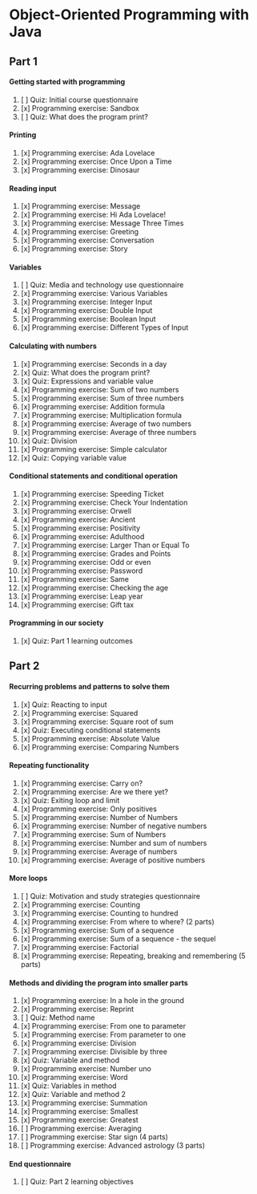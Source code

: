 # Object-Oriented Programming with Java

## Part 1
#### Getting started with programming
1. [ ] Quiz: Initial course questionnaire
2. [x] Programming exercise: Sandbox
3. [ ] Quiz: What does the program print?
#### Printing
1. [x] Programming exercise: Ada Lovelace
2. [x] Programming exercise: Once Upon a Time
3. [x] Programming exercise: Dinosaur
#### Reading input
1. [x] Programming exercise: Message
2. [x] Programming exercise: Hi Ada Lovelace!
3. [x] Programming exercise: Message Three Times
4. [x] Programming exercise: Greeting
5. [x] Programming exercise: Conversation
6. [x] Programming exercise: Story
#### Variables
1. [ ] Quiz: Media and technology use questionnaire
2. [x] Programming exercise: Various Variables
3. [x] Programming exercise: Integer Input
4. [x] Programming exercise: Double Input
5. [x] Programming exercise: Boolean Input
6. [x] Programming exercise: Different Types of Input
#### Calculating with numbers
1. [x] Programming exercise: Seconds in a day
2. [x] Quiz: What does the program print?
3. [x] Quiz: Expressions and variable value
4. [x] Programming exercise: Sum of two numbers
5. [x] Programming exercise: Sum of three numbers
6. [x] Programming exercise: Addition formula
7. [x] Programming exercise: Multiplication formula
8. [x] Programming exercise: Average of two numbers
9. [x] Programming exercise: Average of three numbers
10. [x] Quiz: Division
11. [x] Programming exercise: Simple calculator
12. [x] Quiz: Copying variable value
#### Conditional statements and conditional operation
1. [x] Programming exercise: Speeding Ticket
2. [x] Programming exercise: Check Your Indentation
3. [x] Programming exercise: Orwell
4. [x] Programming exercise: Ancient
5. [x] Programming exercise: Positivity
6. [x] Programming exercise: Adulthood
7. [x] Programming exercise: Larger Than or Equal To
8. [x] Programming exercise: Grades and Points
9. [x] Programming exercise: Odd or even
10. [x] Programming exercise: Password
11. [x] Programming exercise: Same
12. [x] Programming exercise: Checking the age
13. [x] Programming exercise: Leap year
14. [x] Programming exercise: Gift tax
#### Programming in our society
1. [x] Quiz: Part 1 learning outcomes


## Part 2
#### Recurring problems and patterns to solve them
1. [x] Quiz: Reacting to input
2. [x] Programming exercise: Squared
3. [x] Programming exercise: Square root of sum
4. [x] Quiz: Executing conditional statements
5. [x] Programming exercise: Absolute Value
6. [x] Programming exercise: Comparing Numbers
#### Repeating functionality
1. [x] Programming exercise: Carry on?
2. [x] Programming exercise: Are we there yet?
3. [x] Quiz: Exiting loop and limit
4. [x] Programming exercise: Only positives
5. [x] Programming exercise: Number of Numbers
6. [x] Programming exercise: Number of negative numbers
7. [x] Programming exercise: Sum of Numbers
8. [x] Programming exercise: Number and sum of numbers
9. [x] Programming exercise: Average of numbers
10. [x] Programming exercise: Average of positive numbers
#### More loops
1. [ ] Quiz: Motivation and study strategies questionnaire
2. [x] Programming exercise: Counting
3. [x] Programming exercise: Counting to hundred
4. [x] Programming exercise: From where to where? (2 parts)
5. [x] Programming exercise: Sum of a sequence
6. [x] Programming exercise: Sum of a sequence - the sequel
7. [x] Programming exercise: Factorial
8. [x] Programming exercise: Repeating, breaking and remembering (5 parts)
#### Methods and dividing the program into smaller parts
1. [x] Programming exercise: In a hole in the ground
2. [x] Programming exercise: Reprint
3. [ ] Quiz: Method name
4. [x] Programming exercise: From one to parameter
5. [x] Programming exercise: From parameter to one
6. [x] Programming exercise: Division
7. [x] Programming exercise: Divisible by three
8. [x] Quiz: Variable and method
9. [x] Programming exercise: Number uno
10. [x] Programming exercise: Word
11. [x] Quiz: Variables in method
12. [x] Quiz: Variable and method 2
13. [x] Programming exercise: Summation
14. [x] Programming exercise: Smallest
15. [x] Programming exercise: Greatest
16. [ ] Programming exercise: Averaging
17. [ ] Programming exercise: Star sign (4 parts)
18. [ ] Programming exercise: Advanced astrology (3 parts)
#### End questionnaire
1. [ ] Quiz: Part 2 learning objectives

